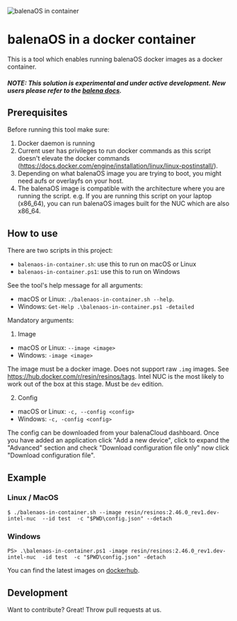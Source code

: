 ![balenaOS in container](/images/balenaos-in-container.png)

# balenaOS in a docker container
This is a tool which enables running balenaOS docker images as a docker container.

##### NOTE: This solution is experimental and under active development. New users please refer to the [balena docs](https://www.balena.io/docs/learn/welcome/introduction/).

## Prerequisites
Before running this tool make sure:
1. Docker daemon is running
2. Current user has privileges to run docker commands as this script doesn't elevate the docker commands (https://docs.docker.com/engine/installation/linux/linux-postinstall/).
3. Depending on what balenaOS image you are trying to boot, you might need aufs or overlayfs on your host.
4. The balenaOS image is compatible with the architecture where you are running the script. e.g. If you are running this script on your laptop (x86_64), you can run balenaOS images built for the NUC which are also x86_64.

## How to use
There are two scripts in this project: 
 - `balenaos-in-container.sh`: use this to run on macOS or Linux
 - `balenaos-in-container.ps1`: use this to run on Windows

See the tool's help message for all arguments:
- macOS or Linux:  `./balenaos-in-container.sh --help`.
- Windows: `Get-Help .\balenaos-in-container.ps1 -detailed`

Mandatory arguments:

1. Image
- macOS or Linux: `--image <image>`
- Windows: `-image <image>`

The image must be a docker image. Does not support raw `.img` images. See https://hub.docker.com/r/resin/resinos/tags. Intel NUC is the most likely to work out of the box at this stage. Must be `dev` edition.

2. Config
- macOS or Linux: `-c, --config <config>`
- Windows: `-c, -config <config>`

The config can be downloaded from your balenaCloud dashboard. Once you have added an application click "Add a new device", click to expand the "Advanced" section and check "Download configuration file only" now click "Download configuration file".

## Example

### Linux / MacOS
`$ ./balenaos-in-container.sh --image resin/resinos:2.46.0_rev1.dev-intel-nuc  --id test  -c "$PWD\config.json" --detach`

### Windows
`PS> .\balenaos-in-container.ps1 -image resin/resinos:2.46.0_rev1.dev-intel-nuc  -id test  -c "$PWD\config.json" -detach`

You can find the latest images on [dockerhub](https://hub.docker.com/r/resin/resinos/tags).

## Development
Want to contribute? Great! Throw pull requests at us.
